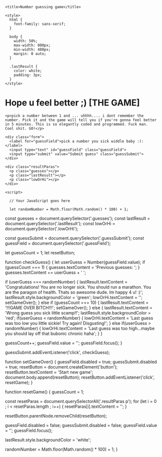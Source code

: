 <!DOCTYPE html>
<html>
  <head>
    <meta charset="utf-8">

    <title>Number guessing game</title>

    <style>
      html {
        font-family: sans-serif;
      }

      body {
        width: 50%;
        max-width: 800px;
        min-width: 480px;
        margin: 0 auto;
      }

      .lastResult {
        color: white;
        padding: 3px;
      }
    </style>
  </head>

  <body>
    <h1>Hope u feel better ;) <b>[THE GAME]</b> </h1>

    <p>pick a number between 1 and ... uhhhh.... i dont remember the number. Pick it and the game will tell you if you're gonna feel better in 5 minutes. This is so elegantly coded and programmed. Fuck man. Cool shit. GO!</p>

    <div class="form">
      <label for="guessField">pick a number you sick widdle baby :): </label>
      <input type="text" id="guessField" class="guessField">
      <input type="submit" value="Submit guess" class="guessSubmit">
    </div>

    <div class="resultParas">
      <p class="guesses"></p>
      <p class="lastResult"></p>
      <p class="lowOrHi"></p>
    </div>

    <script>

      // Your JavaScript goes here

      let randomNumber = Math.floor(Math.random() * 100) + 1;

const guesses = document.querySelector('.guesses');
const lastResult = document.querySelector('.lastResult');
const lowOrHi = document.querySelector('.lowOrHi');

const guessSubmit = document.querySelector('.guessSubmit');
const guessField = document.querySelector('.guessField');

let guessCount = 1;
let resetButton;

function checkGuess() {
  let userGuess = Number(guessField.value);
  if (guessCount === 1) {
    guesses.textContent = 'Previous guesses: ';
  }
  guesses.textContent += userGuess + ' ';

  if (userGuess === randomNumber) {
    lastResult.textContent = 'Congratulations! You are no longer sick. You should run a marathon. You are the paragon of health. Thats so awesome dude. Im happy 4 u! :)';
    lastResult.style.backgroundColor = 'green';
    lowOrHi.textContent = '';
    setGameOver();
  } else if (guessCount === 10) {
    lastResult.textContent = '!!!GAME OVER BITCH!!!';
    setGameOver();
  } else {
    lastResult.textContent = 'Wrong guess you sick little scamp!!';
    lastResult.style.backgroundColor = 'red';
    if(userGuess < randomNumber) {
      lowOrHi.textContent = 'Last guess was too low you little sickie! Try again! Disgusting!';
    } else if(userGuess > randomNumber) {
      lowOrHi.textContent = 'Last guess was too high...maybe you should lay off that bubonic chronic haha';
    }
  }

  guessCount++;
  guessField.value = '';
  guessField.focus();
}

guessSubmit.addEventListener('click', checkGuess);

function setGameOver() {
  guessField.disabled = true;
  guessSubmit.disabled = true;
  resetButton = document.createElement('button');
  resetButton.textContent = 'Start new game';
  document.body.append(resetButton);
  resetButton.addEventListener('click', resetGame);
}

function resetGame() {
  guessCount = 1;

  const resetParas = document.querySelectorAll('.resultParas p');
  for (let i = 0 ; i < resetParas.length ; i++) {
    resetParas[i].textContent = '';
  }

  resetButton.parentNode.removeChild(resetButton);

  guessField.disabled = false;
  guessSubmit.disabled = false;
  guessField.value = '';
  guessField.focus();

  lastResult.style.backgroundColor = 'white';

  randomNumber = Math.floor(Math.random() * 100) + 1;
}
    </script>
  </body>
</html>
